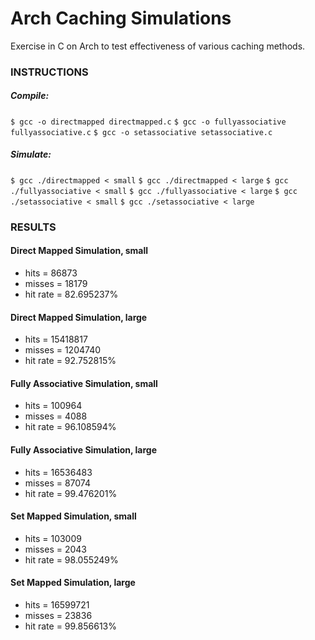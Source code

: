 # Arch Caching Simulations
Exercise in C on Arch to test effectiveness of various caching methods.
### INSTRUCTIONS
##### Compile: 
`$ gcc -o directmapped directmapped.c`
`$ gcc -o fullyassociative fullyassociative.c`
`$ gcc -o setassociative setassociative.c`

##### Simulate: 
`$ gcc ./directmapped < small`
`$ gcc ./directmapped < large`
`$ gcc ./fullyassociative < small`
`$ gcc ./fullyassociative < large`
`$ gcc ./setassociative < small`
`$ gcc ./setassociative < large`

### RESULTS
#### Direct Mapped Simulation, small
- hits = 86873
- misses = 18179
- hit rate = 82.695237%
#### Direct Mapped Simulation, large
- hits = 15418817
- misses = 1204740
- hit rate = 92.752815%
#### Fully Associative Simulation, small
- hits = 100964
- misses = 4088
- hit rate = 96.108594%
#### Fully Associative Simulation, large
- hits = 16536483
- misses = 87074
- hit rate = 99.476201%
#### Set Mapped Simulation, small
- hits = 103009
- misses = 2043
- hit rate = 98.055249%
#### Set Mapped Simulation, large
- hits =  16599721
- misses = 23836
- hit rate = 99.856613%